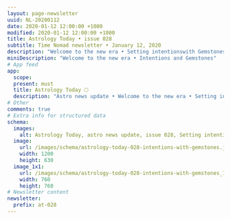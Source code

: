 ```yaml
---
layout: page-newsletter
uuid: NL-20200112
date: 2020-01-12 12:00:00 +1000
modified: 2020-01-12 12:00:00 +1000
title: Astrology Today • issue 028
subtitle: Time Nomad newsletter • January 12, 2020
description: "Welcome to the new era • Setting intentionswith Gemstones • Saturn–Pluto, taking a look from above… read our regular astrological knowledge stories and news updates."
miniDescription: "Welcome to the new era • Intentions and Gemstones"
# App feed
app:
  scope: 
  present: must
  title: Astrology Today 🌕
  description: "Astro news update • Welcome to the new era • Setting intentions for 2020 with Gemstones • Saturn–Pluto, taking a look from above"
# Other
comments: true
# Extra info for structured data
schema:
  images:
    alt: Astrology Today, astro news update, issue 028, Setting intentions with gemstones
  image:
    url: /images/schema/astrology-today-028-intentions-with-gemstones.jpg
    width: 1200
    height: 630
  image_1x1:
    url: /images/schema/astrology-today-028-intentions-with-gemstones_1x1.jpg
    width: 760
    height: 760
# Newsletter content
newsletter:
  prefix: at-028
---
```

